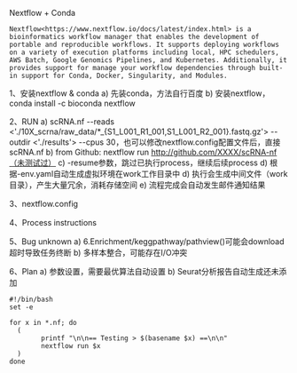 Nextflow + Conda

    Nextflow<https://www.nextflow.io/docs/latest/index.html> is a bioinformatics workflow manager that enables the development of portable and reproducible workflows. It supports deploying workflows on a variety of execution platforms including local, HPC schedulers, AWS Batch, Google Genomics Pipelines, and Kubernetes. Additionally, it provides support for manage your workflow dependencies through built-in support for Conda, Docker, Singularity, and Modules.


1、安装nextflow & conda
a) 先装conda，方法自行百度
b) 安装nextflow，conda install -c bioconda nextflow

2、RUN
a) scRNA.nf --reads <'./10X_scrna/raw_data/*_{S1_L001_R1_001,S1_L001_R2_001}.fastq.gz'> --outdir <'./results'> --cpus 30，也可以修改nextflow.config配置文件后，直接scRNA.nf
b) from Github: nextflow run http://github.com/XXXX/scRNA-nf（未测试过）
c) -resume参数，跳过已执行process，继续后续process
d) 根据-env.yaml自动生成虚拟环境在work工作目录中
d) 执行会生成中间文件（work目录），产生大量冗余，消耗存储空间
e) 流程完成会自动发生邮件通知结果


3、nextflow.config

4、Process instructions

5、Bug unknown
a) 6.Enrichment/keggpathway/pathview()可能会download超时导致任务终断
b) 多样本整合，可能存在I/O冲突

6、Plan
a) 参数设置，需要最优算法自动设置
b) Seurat分析报告自动生成还未添加

```
#!/bin/bash 
set -e 

for x in *.nf; do 
  (
        printf "\n\n== Testing > $(basename $x) ==\n\n"  
        nextflow run $x 
  )
done
```